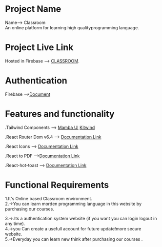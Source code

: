 # Project Name

Name--> Classroom </br>
An online platform for learning high qualityprogramming language.

# Project Live Link

Hosted in Firebase --> [CLASSROOM](https://classroom-d2773.web.app/).

# Authentication

Firebase -->[Document](https://firebase.google.com/docs/auth/web/github-auth?hl=en&authuser=0)

# Features and functionality

.Tailwind Components --> [ Mamba UI](https://www.mambaui.com/) [ Kitwind](https://kitwind.io/products/kometa/components) </br>

.React Router Dom v6.4 --> [Documentation Link](https://reactrouter.com/en/main/start/overview) </br>

.React Icons --> [Documentation Link](https://react-icons.github.io/react-icons/) </br>

.React to PDF -->[Documentation Link](https://www.npmjs.com/package/react-to-pdf) </br>

.React-hot-toast --> [Documentation Link](https://react-hot-toast.com/) </br>

# Functional Requirements

1.It's Online based Classroom environment.</br>
2.->You can learn morden programming language in this website by purchasing our courses.</br>

3.->.Its a authentication system website (if you want you can login logout in any time).</br>
4.->you Can create a usefull account for future update!more secure website.</br>
5.->Everyday you can learn new think after purchasing our courses .</br>
